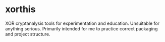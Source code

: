 xorthis
=======

XOR cryptanalysis tools for experimentation and education. Unsuitable for anything serious. Primarily intended for me to practice correct packaging and project structure.

